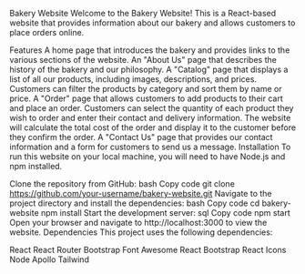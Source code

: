 Bakery Website
Welcome to the Bakery Website! This is a React-based website that provides information about our bakery and allows customers to place orders online.

Features
A home page that introduces the bakery and provides links to the various sections of the website.
An "About Us" page that describes the history of the bakery and our philosophy.
A "Catalog" page that displays a list of all our products, including images, descriptions, and prices. Customers can filter the products by category and sort them by name or price.
A "Order" page that allows customers to add products to their cart and place an order. Customers can select the quantity of each product they wish to order and enter their contact and delivery information. The website will calculate the total cost of the order and display it to the customer before they confirm the order.
A "Contact Us" page that provides our contact information and a form for customers to send us a message.
Installation
To run this website on your local machine, you will need to have Node.js and npm installed.

Clone the repository from GitHub:
bash
Copy code
git clone https://github.com/your-username/bakery-website.git
Navigate to the project directory and install the dependencies:
bash
Copy code
cd bakery-website
npm install
Start the development server:
sql
Copy code
npm start
Open your browser and navigate to http://localhost:3000 to view the website.
Dependencies
This project uses the following dependencies:

React
React Router
Bootstrap
Font Awesome
React Bootstrap
React Icons
Node 
Apollo 
Tailwind
